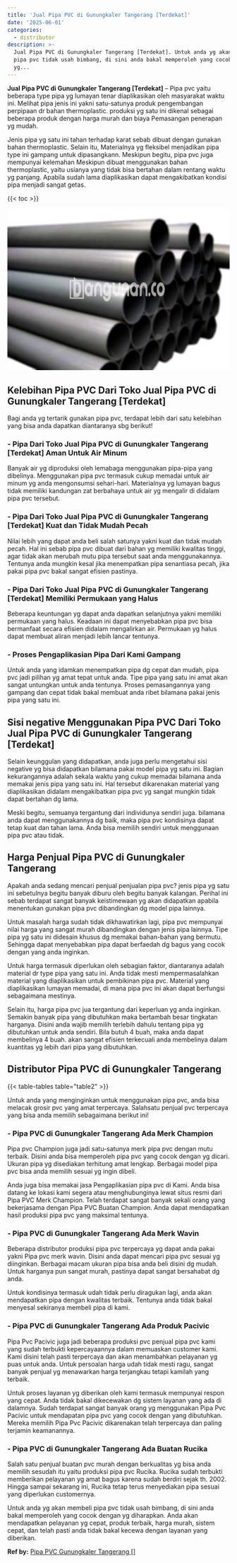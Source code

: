 ```yaml
---
title: 'Jual Pipa PVC di Gunungkaler Tangerang [Terdekat]'
date: '2025-06-01'
categories:
  - distributor
description: >-
  Jual Pipa PVC di Gunungkaler Tangerang [Terdekat]. Untuk anda yg akan membeli
  pipa pvc tidak usah bimbang, di sini anda bakal memperoleh yang cocok dengan
  yg...
---
```


**Jual Pipa PVC di Gunungkaler Tangerang \[Terdekat\]** – Pipa pvc yaitu beberapa type pipa yg lumayan tenar diaplikasikan oleh masyarakat waktu ini. Melihat pipa jenis ini yakni satu-satunya produk pengembangan perpipaan dr bahan thermoplastic. produksi yg satu ini dikenal sebagai beberapa produk dengan harga murah dan biaya Pemasangan penerapan yg mudah.

Jenis pipa yg satu ini tahan terhadap karat sebab dibuat dengan gunakan bahan thermoplastic. Selain itu, Materialnya yg fleksibel menjadikan pipa type ini gampang untuk dipasangkann. Meskipun begitu, pipa pvc juga mempunyai kelemahan Meskipun dibuat menggunakan bahan thermoplastic, yaitu usianya yang tidak bisa bertahan dalam rentang waktu yg panjang. Apabila sudah lama diaplikasikan dapat mengakibatkan kondisi pipa menjadi sangat getas.

{{< toc >}}

![Jual Pipa PVC di Gunungkaler Tangerang [Terdekat]](/images/jaul-pipa-pvc-41.png)

## Kelebihan Pipa PVC Dari Toko Jual Pipa PVC di Gunungkaler Tangerang \[Terdekat\]

Bagi anda yg tertarik gunakan pipa pvc, terdapat lebih dari satu kelebihan yang bisa anda dapatkan diantaranya sbg berikut!

### \- Pipa Dari Toko Jual Pipa PVC di Gunungkaler Tangerang \[Terdekat\] Aman Untuk Air Minum

Banyak air yg diproduksi oleh lemabaga menggunakan pipa-pipa yang dibelinya. Menggunakan pipa pvc termasuk cukup memadai untuk air minum yg anda mengonsumsi sehari-hari. Materialnya yg lumayan bagus tidak memiliki kandungan zat berbahaya untuk air yg mengalir di didalam pipa pvc tersebut.

### \- Pipa Dari Toko Jual Pipa PVC di Gunungkaler Tangerang \[Terdekat\] Kuat dan Tidak Mudah Pecah

Nilai lebih yang dapat anda beli salah satunya yakni kuat dan tidak mudah pecah. Hal ini sebab pipa pvc dibuat dari bahan yg memiliki kwalitas tinggi, agar tidak akan merubah mutu pipa tersebut saat anda menggunakannya. Tentunya anda mungkin kesal jika menempatkan pipa senantiasa pecah, jika pakai pipa pvc bakal sangat efisien pastinya.

### \- Pipa Dari Toko Jual Pipa PVC di Gunungkaler Tangerang \[Terdekat\] Memiliki Permukaan yang Halus

Beberapa keuntungan yg dapat anda dapatkan selanjutnya yakni memiliki permukaan yang halus. Keadaan ini dapat menyebabkan pipa pvc bisa bermanfaat secara efisien didalam mengalirkan air. Permukaan yg halus dapat membuat aliran menjadi lebih lancar tentunya.

### \- Proses Pengaplikasian Pipa Dari Kami Gampang

Untuk anda yang idamkan menempatkan pipa dg cepat dan mudah, pipa pvc jadi pilihan yg amat tepat untuk anda. Tipe pipa yang satu ini amat akan sangat untungkan untuk anda tentunya. Proses pemasangannya yang gampang dan cepat tidak bakal membuat anda ribet bilamana pakai jenis pipa yang satu ini.

## Sisi negative Menggunakan Pipa PVC Dari Toko Jual Pipa PVC di Gunungkaler Tangerang \[Terdekat\]

Selain keunggulan yang didapatkan, anda juga perlu mengetahui sisi negative yg bisa didapatkan bilamana pakai model pipa yg satu ini. Bagian kekurangannya adalah sekala waktu yang cukup memadai bilamana anda memakai jenis pipa yang satu ini. Hal tersebut dikarenakan material yang diaplikasikan didalam mengakibatkan pipa pvc yg sangat mungkin tidak dapat bertahan dg lama.

Meski begitu, semuanya tergantung dari individunya sendiri juga. bilamana anda dapat menggunakannya dg baik, maka pipa pvc kondisinya dapat tetap kuat dan tahan lama. Anda bisa memilih sendiri untuk menggunaan pipa pvc atau tidak.

## Harga Penjual Pipa PVC di Gunungkaler Tangerang

Apakah anda sedang mencari penjual penjualan pipa pvc? jenis pipa yg satu ini sebetulnya begitu banyak diburu oleh begitu banyak kalangan. Perihal ini sebab terdapat sangat banyak keistimewaan yg akan didapatkan apabila menentukan gunakan pipa pvc dibandingkan dg model pipa lainnya.

Untuk masalah harga sudah tidak dikhawatirkan lagi, pipa pvc mempunyai nilai harga yang sangat murah dibandingkan dengan jenis pipa lainnya. Tipe pipa yg satu ini didesain khusus dg memakai bahan-bahan yang bermutu. Sehingga dapat menyebabkan pipa dapat berfaedah dg bagus yang cocok dengan yang anda inginkan.

Untuk harga termasuk diperlukan oleh sebagian faktor, diantaranya adalah material dr type pipa yang satu ini. Anda tidak mesti mempermasalahkan material yang diaplikasikan untuk pembikinan pipa pvc. Material yang diaplikasikan lumayan memadai, di mana pipa pvc ini akan dapat berfungsi sebagaimana mestinya.

Selain itu, harga pipa pvc jua tergantung dari keperluan yg anda inginkan. Semakin banyak pipa yang dibutuhkan maka bertambah besar tingkatan harganya. Disini anda wajib memilih terlebih dahulu tentang pipa yg dibutuhkan untuk anda sendiri. Bila butuh 4 buah, maka anda dapat membelinya 4 buah. akan sangat efisien terkecuali anda membelinya dalam kuantitas yg lebih dari pipa yang dibutuhkan.

## Distributor Pipa PVC di Gunungkaler Tangerang

{{< table-tables table="table2" >}}

Untuk anda yang menginginkan untuk menggunakan pipa pvc, anda bisa melacak grosir pvc yang amat terpercaya. Salahsatu penjual pvc terpercaya yang bisa anda memilih sebagaimana berikut ini!

### \- Pipa PVC di Gunungkaler Tangerang Ada Merk Champion

Pipa pvc Champion juga jadi satu-satunya merk pipa pvc dengan mutu terbaik. Disini anda bisa memperoleh pipa pvc yang cocok dengan yg dicari. Ukuran pipa yg disediakan terhitung amat lengkap. Berbagai model pipa pvc bisa anda memilih sesuai yg ingin dibeli.

Anda juga bisa memakai jasa Pengaplikasian pipa pvc di Kami. Anda bisa datang ke lokasi kami segera atau menghubunginya lewat situs resmi dari Pipa PVC Merk Champion. Telah terdapat sangat banyak sekali orang yang bekerjasama dengan Pipa PVC Buatan Champion. Anda dapat mendapatkan hasil produksi pipa pvc yang maksimal tentunya.

### \- Pipa PVC di Gunungkaler Tangerang Ada Merk Wavin

Beberapa distributor produksi pipa pvc terpercaya yg dapat anda pakai yakni Pipa pvc merk wavin. Disini anda dapat mencari pipa pvc sesuai yg diinginkan. Berbagai macam ukuran pipa bisa anda beli disini dg mudah. Untuk harganya pun sangat murah, pastinya dapat sangat bersahabat dg anda.

Untuk kondisinya termasuk udah tidak perlu diragukan lagi, anda akan mendapatkan pipa dengan kwalitas terbaik. Tentunya anda tidak bakal menyesal sekiranya membeli pipa di kami.

### \- Pipa PVC di Gunungkaler Tangerang Ada Produk Pacivic

Pipa Pvc Pacivic juga jadi beberapa produksi pvc penjual pipa pvc kami yang sudah terbukti kepercayaannya dalam memuaskan customer kami. Kami disini telah pasti terpercaya dan akan menambahkan pelayanan yg puas untuk anda. Untuk persoalan harga udah tidak mesti ragu, sangat banyak penjual yg menawarkan harga terjangkau tetapi kamilah yang terbaik.

Untuk proses layanan yg diberikan oleh kami termasuk mempunyai respon yang cepat. Anda tidak bakal dikecewakan dg sistem layanan yang ada di dalamnya. Sudah terdapat sangat banyak orang yg menggunakan Pipa Pvc Pacivic untuk mendapatan pipa pvc yang cocok dengan yang dibutuhkan. Mereka memilih Pipa Pvc Pacivic dikarenakan telah terpercaya dan paling terjamin keamanannya.

### \- Pipa PVC di Gunungkaler Tangerang Ada Buatan Rucika

Salah satu penjual buatan pvc murah dengan berkualitas yg bisa anda memilih sesudah itu yaitu produksi pipa pvc Rucika. Rucika sudah terbukti memberikan pelayanan yg amat bagus karena sudah berdiri sejak th. 2002. Hingga sampai sekarang ini, Rucika tetap terus menyediakan pipa sesuai yang diperlukan customernya.

Untuk anda yg akan membeli pipa pvc tidak usah bimbang, di sini anda bakal memperoleh yang cocok dengan yg diharapkan. Anda akan mendapatkan pelayanan yg cepat, produk terbaik, harga murah, sistem cepat, dan telah pasti anda tidak bakal kecewa dengan layanan yang diberikan.

**Ref by:** [Pipa PVC Gunungkaler Tangerang []](https://id.wikipedia.org/wiki/Pipa)
